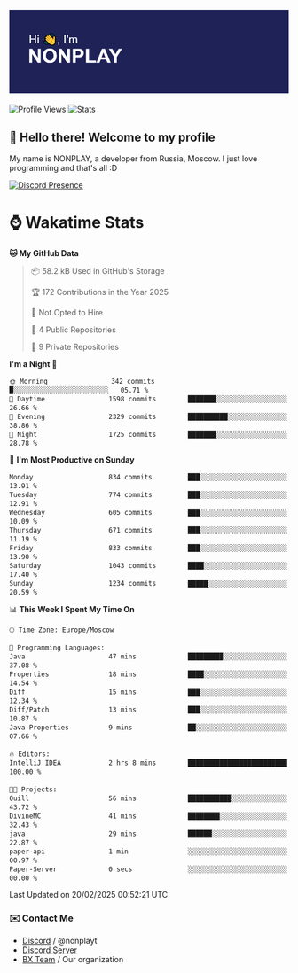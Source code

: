 ![Discord Presence](./header.png)
<br></br>
![Profile Views](https://komarev.com/ghpvc/?username=NONPLAYT&color=blue&style=for-the-badge)
![Stats](https://img.shields.io/badge/0%25-OPTIMIZED-orange?style=for-the-badge)


## :wave: Hello there! Welcome to my profile

My name is NONPLAY, a developer from Russia, Moscow. I just love programming and that's all :D

[![Discord Presence](https://lanyard.cnrad.dev/api/597087584090587177?showDisplayName=true)](https://discord.com/users/597087584090587177) 

# ⌚ Wakatime Stats

<!--START_SECTION:waka-->
**🐱 My GitHub Data** 

> 📦 58.2 kB Used in GitHub's Storage 
 > 
> 🏆 172 Contributions in the Year 2025
 > 
> 🚫 Not Opted to Hire
 > 
> 📜 4 Public Repositories 
 > 
> 🔑 9 Private Repositories 
 > 
**I'm a Night 🦉** 

```text
🌞 Morning                342 commits         █░░░░░░░░░░░░░░░░░░░░░░░░   05.71 % 
🌆 Daytime                1598 commits        ███████░░░░░░░░░░░░░░░░░░   26.66 % 
🌃 Evening                2329 commits        ██████████░░░░░░░░░░░░░░░   38.86 % 
🌙 Night                  1725 commits        ███████░░░░░░░░░░░░░░░░░░   28.78 % 
```
📅 **I'm Most Productive on Sunday** 

```text
Monday                   834 commits         ███░░░░░░░░░░░░░░░░░░░░░░   13.91 % 
Tuesday                  774 commits         ███░░░░░░░░░░░░░░░░░░░░░░   12.91 % 
Wednesday                605 commits         ███░░░░░░░░░░░░░░░░░░░░░░   10.09 % 
Thursday                 671 commits         ███░░░░░░░░░░░░░░░░░░░░░░   11.19 % 
Friday                   833 commits         ███░░░░░░░░░░░░░░░░░░░░░░   13.90 % 
Saturday                 1043 commits        ████░░░░░░░░░░░░░░░░░░░░░   17.40 % 
Sunday                   1234 commits        █████░░░░░░░░░░░░░░░░░░░░   20.59 % 
```


📊 **This Week I Spent My Time On** 

```text
🕑︎ Time Zone: Europe/Moscow

💬 Programming Languages: 
Java                     47 mins             █████████░░░░░░░░░░░░░░░░   37.08 % 
Properties               18 mins             ████░░░░░░░░░░░░░░░░░░░░░   14.54 % 
Diff                     15 mins             ███░░░░░░░░░░░░░░░░░░░░░░   12.34 % 
Diff/Patch               13 mins             ███░░░░░░░░░░░░░░░░░░░░░░   10.87 % 
Java Properties          9 mins              ██░░░░░░░░░░░░░░░░░░░░░░░   07.66 % 

🔥 Editors: 
IntelliJ IDEA            2 hrs 8 mins        █████████████████████████   100.00 % 

🐱‍💻 Projects: 
Quill                    56 mins             ███████████░░░░░░░░░░░░░░   43.72 % 
DivineMC                 41 mins             ████████░░░░░░░░░░░░░░░░░   32.43 % 
java                     29 mins             ██████░░░░░░░░░░░░░░░░░░░   22.87 % 
paper-api                1 min               ░░░░░░░░░░░░░░░░░░░░░░░░░   00.97 % 
Paper-Server             0 secs              ░░░░░░░░░░░░░░░░░░░░░░░░░   00.00 % 
```


 Last Updated on 20/02/2025 00:52:21 UTC
<!--END_SECTION:waka-->

### ✉️ Contact Me

- [Discord](https://discord.com/users/597087584090587177) / @nonplayt
- [Discord Server](https://discord.gg/p7cxhw7E2M)
- [BX Team](https://github.com/BX-Team) / Our organization
